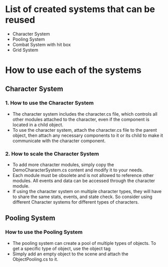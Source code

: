 # List of created systems that can be reused
* Character System
* Pooling System
* Combat System with hit box
* Grid System

# How to use each of the systems
## Character System
### 1. How to use the Character System
* The character system includes the character.cs file, which controls all other modules attached to the character, even if the component is located in a child object.<br /> 
* To use the character system, attach the character.cs file to the parent object, then attach any necessary components to it or its child to make it communicate with the character component.

### 2. How to scale the Character System
* To add more character modules, simply copy the DemoCharacterSystem.cs content and modify it to your needs.
* Each module must be obsolete and is not allowed to reference other modules. All events and data can be accessed through the character module.
* If using the character system on multiple character types, they will have to share the same stats, events, and state check. So consider using different Character systems for different types of characters.

## Pooling System
### How to use the Pooling System
* The pooling system can create a pool of multiple types of objects. To get a specific type of object, use the object tag
* Simply add an empty object to the scene and attach the ObjectPooling.cs to it.  

